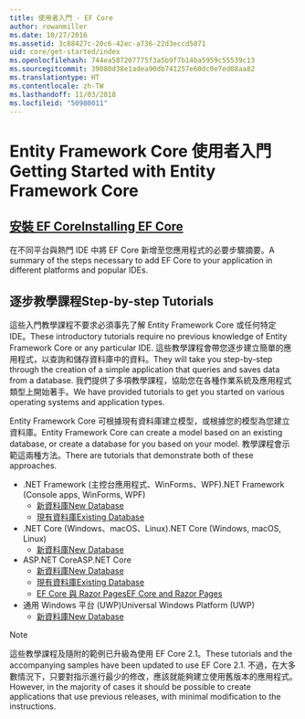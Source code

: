 ```yaml
---
title: 使用者入門 - EF Core
author: rowanmiller
ms.date: 10/27/2016
ms.assetid: 3c88427c-20c6-42ec-a736-22d3eccd5071
uid: core/get-started/index
ms.openlocfilehash: 744ea587207775f3a5b9f7b14ba5959c55539c13
ms.sourcegitcommit: 39080d38e1adea90db741257e60dc0e7ed08aa82
ms.translationtype: HT
ms.contentlocale: zh-TW
ms.lasthandoff: 11/03/2018
ms.locfileid: "50980011"
---
```

# <a name="getting-started-with-entity-framework-core"></a><span data-ttu-id="05709-102">Entity Framework Core 使用者入門</span><span class="sxs-lookup"><span data-stu-id="05709-102">Getting Started with Entity Framework Core</span></span>

## <a name="installing-ef-coreinstallindexmd"></a>[<span data-ttu-id="05709-103">安裝 EF Core</span><span class="sxs-lookup"><span data-stu-id="05709-103">Installing EF Core</span></span>](install/index.md)

<span data-ttu-id="05709-104">在不同平台與熱門 IDE 中將 EF Core 新增至您應用程式的必要步驟摘要。</span><span class="sxs-lookup"><span data-stu-id="05709-104">A summary of the steps necessary to add EF Core to your application in different platforms and popular IDEs.</span></span>

## <a name="step-by-step-tutorials"></a><span data-ttu-id="05709-105">逐步教學課程</span><span class="sxs-lookup"><span data-stu-id="05709-105">Step-by-step Tutorials</span></span>

<span data-ttu-id="05709-106">這些入門教學課程不要求必須事先了解 Entity Framework Core 或任何特定 IDE。</span><span class="sxs-lookup"><span data-stu-id="05709-106">These introductory tutorials require no previous knowledge of Entity Framework Core or any particular IDE.</span></span> <span data-ttu-id="05709-107">這些教學課程會帶您逐步建立簡單的應用程式，以查詢和儲存資料庫中的資料。</span><span class="sxs-lookup"><span data-stu-id="05709-107">They will take you step-by-step through the creation of a simple application that queries and saves data from a database.</span></span> <span data-ttu-id="05709-108">我們提供了多項教學課程，協助您在各種作業系統及應用程式類型上開始著手。</span><span class="sxs-lookup"><span data-stu-id="05709-108">We have provided tutorials to get you started on various operating systems and application types.</span></span>

<span data-ttu-id="05709-109">Entity Framework Core 可根據現有資料庫建立模型，或根據您的模型為您建立資料庫。</span><span class="sxs-lookup"><span data-stu-id="05709-109">Entity Framework Core can create a model based on an existing database, or create a database for you based on your model.</span></span> <span data-ttu-id="05709-110">教學課程會示範這兩種方法。</span><span class="sxs-lookup"><span data-stu-id="05709-110">There are tutorials that demonstrate both of these approaches.</span></span>

* <span data-ttu-id="05709-111">.NET Framework (主控台應用程式、WinForms、WPF)</span><span class="sxs-lookup"><span data-stu-id="05709-111">.NET Framework (Console apps, WinForms, WPF)</span></span>
  * [<span data-ttu-id="05709-112">新資料庫</span><span class="sxs-lookup"><span data-stu-id="05709-112">New Database</span></span>](full-dotnet/new-db.md)
  * [<span data-ttu-id="05709-113">現有資料庫</span><span class="sxs-lookup"><span data-stu-id="05709-113">Existing Database</span></span>](full-dotnet/existing-db.md)
* <span data-ttu-id="05709-114">.NET Core (Windows、macOS、Linux)</span><span class="sxs-lookup"><span data-stu-id="05709-114">.NET Core (Windows, macOS, Linux)</span></span>
  * [<span data-ttu-id="05709-115">新資料庫</span><span class="sxs-lookup"><span data-stu-id="05709-115">New Database</span></span>](netcore/new-db-sqlite.md)
* <span data-ttu-id="05709-116">ASP.NET Core</span><span class="sxs-lookup"><span data-stu-id="05709-116">ASP.NET Core</span></span>
  * [<span data-ttu-id="05709-117">新資料庫</span><span class="sxs-lookup"><span data-stu-id="05709-117">New Database</span></span>](aspnetcore/new-db.md)
  * [<span data-ttu-id="05709-118">現有資料庫</span><span class="sxs-lookup"><span data-stu-id="05709-118">Existing Database</span></span>](aspnetcore/existing-db.md)
  * [<span data-ttu-id="05709-119">EF Core 與 Razor Pages</span><span class="sxs-lookup"><span data-stu-id="05709-119">EF Core and Razor Pages</span></span>](/aspnet/core/data/ef-rp/intro)
* <span data-ttu-id="05709-120">通用 Windows 平台 (UWP)</span><span class="sxs-lookup"><span data-stu-id="05709-120">Universal Windows Platform (UWP)</span></span>
  * [<span data-ttu-id="05709-121">新資料庫</span><span class="sxs-lookup"><span data-stu-id="05709-121">New Database</span></span>](uwp/getting-started.md)

> [!NOTE]  
> <span data-ttu-id="05709-122">這些教學課程及隨附的範例已升級為使用 EF Core 2.1。</span><span class="sxs-lookup"><span data-stu-id="05709-122">These tutorials and the accompanying samples have been updated to use EF Core 2.1.</span></span> <span data-ttu-id="05709-123">不過，在大多數情況下，只要對指示進行最少的修改，應該就能夠建立使用舊版本的應用程式。</span><span class="sxs-lookup"><span data-stu-id="05709-123">However, in the majority of cases it should be possible to create applications that use previous releases, with minimal modification to the instructions.</span></span> 
